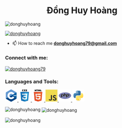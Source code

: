 <h1 align="center">Đồng Huy Hoàng</h1>
<!-- <h3 align="center">A passionate frontend developer from Vietnam</h3> -->

<p align="left"> <img src="https://komarev.com/ghpvc/?username=donghuyhoang&label=Profile%20views&color=0e75b6&style=flat" alt="donghuyhoang" /> </p>

<p align="left"> <a href="https://github.com/ryo-ma/github-profile-trophy"><img src="https://github-profile-trophy.vercel.app/?username=donghuyhoang" alt="donghuyhoang" /></a> </p>

- 📫 How to reach me **donghuyhoang79@gmail.com**

<h3 align="left">Connect with me:</h3>
<p align="left">
<a href="https://fb.com/donghuyhoang79" target="blank"><img align="center" src="https://raw.githubusercontent.com/rahuldkjain/github-profile-readme-generator/master/src/images/icons/Social/facebook.svg" alt="donghuyhoang79" height="30" width="40" /></a>
</p>

 <h3 align="left">Languages and Tools:</h3>
<p align="left"> <a href="https://www.w3schools.com/cpp/" target="_blank" rel="noreferrer"> <img src="https://raw.githubusercontent.com/devicons/devicon/master/icons/cplusplus/cplusplus-original.svg" alt="cplusplus" width="40" height="40"/> </a> <a href="https://www.w3schools.com/css/" target="_blank" rel="noreferrer"> <img src="https://raw.githubusercontent.com/devicons/devicon/master/icons/css3/css3-original-wordmark.svg" alt="css3" width="40" height="40"/> </a> <a href="https://www.w3.org/html/" target="_blank" rel="noreferrer"> <img src="https://raw.githubusercontent.com/devicons/devicon/master/icons/html5/html5-original-wordmark.svg" alt="html5" width="40" height="40"/> </a> <a href="https://developer.mozilla.org/en-US/docs/Web/JavaScript" target="_blank" rel="noreferrer"> <img src="https://raw.githubusercontent.com/devicons/devicon/master/icons/javascript/javascript-original.svg" alt="javascript" width="40" height="40"/> </a> <a href="https://www.php.net" target="_blank" rel="noreferrer"> <img src="https://raw.githubusercontent.com/devicons/devicon/master/icons/php/php-original.svg" alt="php" width="40" height="40"/> </a> <a href="https://www.python.org" target="_blank" rel="noreferrer"> <img src="https://raw.githubusercontent.com/devicons/devicon/master/icons/python/python-original.svg" alt="python" width="40" height="40"/> </a> </p>

<p><img align="left" src="https://github-readme-stats.vercel.app/api/top-langs?username=donghuyhoang&show_icons=true&locale=en&layout=compact" alt="donghuyhoang" /></p>

<p>&nbsp;<img align="center" src="https://github-readme-stats.vercel.app/api?username=donghuyhoang&show_icons=true&locale=en" alt="donghuyhoang" /></p>

<p><img align="center" src="https://github-readme-streak-stats.herokuapp.com/?user=donghuyhoang&" alt="donghuyhoang" /></p>
